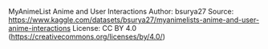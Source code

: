 MyAnimeList Anime and User Interactions
Author: bsurya27
Source: https://www.kaggle.com/datasets/bsurya27/myanimelists-anime-and-user-anime-interactions
License: CC BY 4.0 (https://creativecommons.org/licenses/by/4.0/)
